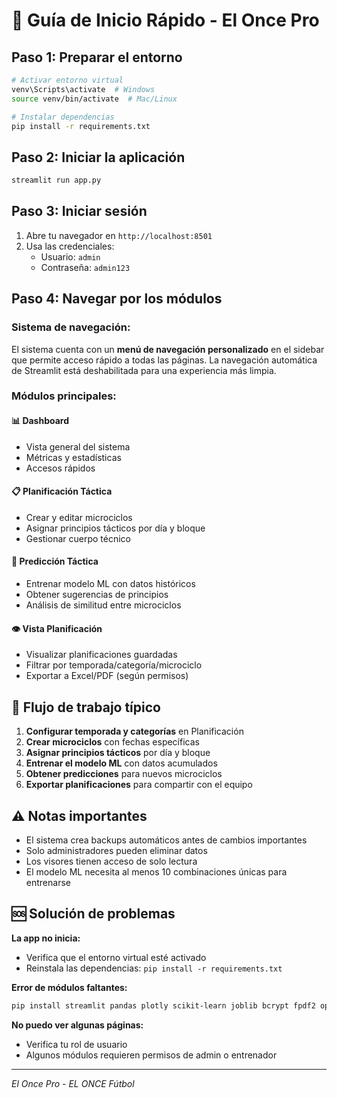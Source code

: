 # 🚀 Guía de Inicio Rápido - El Once Pro

## Paso 1: Preparar el entorno

```bash
# Activar entorno virtual
venv\Scripts\activate  # Windows
source venv/bin/activate  # Mac/Linux

# Instalar dependencias
pip install -r requirements.txt
```

## Paso 2: Iniciar la aplicación

```bash
streamlit run app.py
```

## Paso 3: Iniciar sesión

1. Abre tu navegador en `http://localhost:8501`
2. Usa las credenciales:
   - Usuario: `admin`
   - Contraseña: `admin123`

## Paso 4: Navegar por los módulos

### Sistema de navegación:
El sistema cuenta con un **menú de navegación personalizado** en el sidebar que permite acceso rápido a todas las páginas. La navegación automática de Streamlit está deshabilitada para una experiencia más limpia.

### Módulos principales:

#### 📊 **Dashboard**
- Vista general del sistema
- Métricas y estadísticas
- Accesos rápidos

#### 📋 **Planificación Táctica**
- Crear y editar microciclos
- Asignar principios tácticos por día y bloque
- Gestionar cuerpo técnico

#### 🤖 **Predicción Táctica**
- Entrenar modelo ML con datos históricos
- Obtener sugerencias de principios
- Análisis de similitud entre microciclos

#### 👁️ **Vista Planificación**
- Visualizar planificaciones guardadas
- Filtrar por temporada/categoría/microciclo
- Exportar a Excel/PDF (según permisos)

## 📝 Flujo de trabajo típico

1. **Configurar temporada y categorías** en Planificación
2. **Crear microciclos** con fechas específicas
3. **Asignar principios tácticos** por día y bloque
4. **Entrenar el modelo ML** con datos acumulados
5. **Obtener predicciones** para nuevos microciclos
6. **Exportar planificaciones** para compartir con el equipo

## ⚠️ Notas importantes

- El sistema crea backups automáticos antes de cambios importantes
- Solo administradores pueden eliminar datos
- Los visores tienen acceso de solo lectura
- El modelo ML necesita al menos 10 combinaciones únicas para entrenarse

## 🆘 Solución de problemas

**La app no inicia:**
- Verifica que el entorno virtual esté activado
- Reinstala las dependencias: `pip install -r requirements.txt`

**Error de módulos faltantes:**
```bash
pip install streamlit pandas plotly scikit-learn joblib bcrypt fpdf2 openpyxl
```

**No puedo ver algunas páginas:**
- Verifica tu rol de usuario
- Algunos módulos requieren permisos de admin o entrenador

---

*El Once Pro - EL ONCE Fútbol*